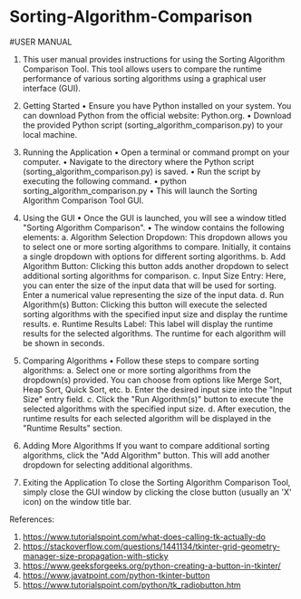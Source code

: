 # Sorting-Algorithm-Comparison 
#USER MANUAL
1. This user manual provides instructions for using the Sorting Algorithm Comparison Tool. This tool allows users to compare the runtime performance of various sorting algorithms using a graphical user interface (GUI).

2. Getting Started
•	Ensure you have Python installed on your system. You can download Python from the official website: Python.org.
•	Download the provided Python script (sorting_algorithm_comparison.py) to your local machine.
3. Running the Application
•	Open a terminal or command prompt on your computer.
•	Navigate to the directory where the Python script (sorting_algorithm_comparison.py) is saved.
•	Run the script by executing the following command.
•	python sorting_algorithm_comparison.py
•	This will launch the Sorting Algorithm Comparison Tool GUI.
4. Using the GUI
•	Once the GUI is launched, you will see a window titled "Sorting Algorithm Comparison".
•	The window contains the following elements: a. Algorithm Selection Dropdown: This dropdown allows you to select one or more sorting algorithms to compare. Initially, it contains a single dropdown with options for different sorting algorithms.
  b. Add Algorithm Button: Clicking this button adds another dropdown to select additional sorting algorithms for comparison.
  c.	Input Size Entry: Here, you can enter the size of the input data that will be used for sorting. Enter a numerical value representing the size of the input data.
  d.	Run Algorithm(s) Button: Clicking this button will execute the selected sorting algorithms with the specified input size and display the runtime results.
  e.	Runtime Results Label: This label will display the runtime results for the selected algorithms. The runtime for each algorithm will be shown in seconds.

5. Comparing Algorithms
•	Follow these steps to compare sorting algorithms:
  a.	Select one or more sorting algorithms from the dropdown(s) provided. You can choose from options like Merge Sort, Heap Sort, Quick Sort, etc.
  b.	Enter the desired input size into the "Input Size" entry field.
  c.	Click the "Run Algorithm(s)" button to execute the selected algorithms with the specified input size.
  d.	After execution, the runtime results for each selected algorithm will be displayed in the "Runtime Results" section.
6. Adding More Algorithms
If you want to compare additional sorting algorithms, click the "Add Algorithm" button. This will add another dropdown for selecting additional algorithms.
7. Exiting the Application
To close the Sorting Algorithm Comparison Tool, simply close the GUI window by clicking the close button (usually an 'X' icon) on the window title bar.

References:
1.	https://www.tutorialspoint.com/what-does-calling-tk-actually-do  
2.	https://stackoverflow.com/questions/1441134/tkinter-grid-geometry-manager-size-propagation-with-sticky   
3.	https://www.geeksforgeeks.org/python-creating-a-button-in-tkinter/  
4.	https://www.javatpoint.com/python-tkinter-button 
5.	https://www.tutorialspoint.com/python/tk_radiobutton.htm 

